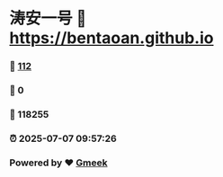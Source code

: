 # 涛安一号 :link: https://bentaoan.github.io 
### :page_facing_up: [112](https://bentaoan.github.io/tag.html) 
### :speech_balloon: 0 
### :hibiscus: 118255 
### :alarm_clock: 2025-07-07 09:57:26 
### Powered by :heart: [Gmeek](https://github.com/Meekdai/Gmeek)
